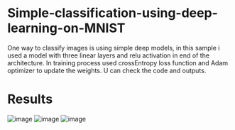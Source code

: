 # Simple-classification-using-deep-learning-on-MNIST

One way to classify images is using simple deep models, in this sample i used a model with three linear layers and relu activation in end of the architecture. In training process used crossEntropy loss function and Adam optimizer to update the weights. U can check the code and outputs.

# Results
![image](https://user-images.githubusercontent.com/47561760/192842332-1045b7fa-ffe3-4732-ba90-1e976fde4985.png)
![image](https://user-images.githubusercontent.com/47561760/192842461-02661b11-deac-436d-b5d1-8d0a1b97fa65.png)
![image](https://user-images.githubusercontent.com/47561760/192842497-e6733e2e-ca38-40e1-bd02-87026c897087.png)
